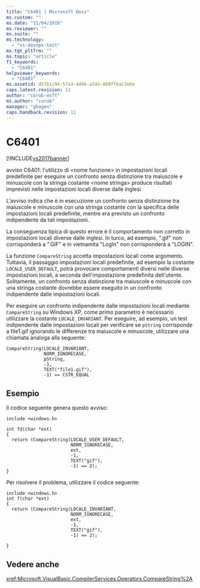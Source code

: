 ```yaml
---
title: "C6401 | Microsoft Docs"
ms.custom: ""
ms.date: "11/04/2016"
ms.reviewer: ""
ms.suite: ""
ms.technology: 
  - "vs-devops-test"
ms.tgt_pltfrm: ""
ms.topic: "article"
f1_keywords: 
  - "C6401"
helpviewer_keywords: 
  - "C6401"
ms.assetid: d57b1c94-57a3-4d4b-a7de-8b9ffbac3ebe
caps.latest.revision: 11
author: "corob-msft"
ms.author: "corob"
manager: "ghogen"
caps.handback.revision: 11
---
```

# C6401
[!INCLUDE[vs2017banner](../code-quality/includes/vs2017banner.md)]

avviso C6401: l'utilizzo di \<nome funzione\> in impostazioni locali predefinite per eseguire un confronto senza distinzione tra maiuscole e minuscole con la stringa costante \<nome stringa\>  produce risultati imprevisti nelle impostazioni locali diverse dalle inglesi  
  
 L'avviso indica che è in esecuzione un confronto senza distinzione tra maiuscole e minuscole con una stringa costante con la specifica delle impostazioni locali predefinite, mentre era previsto un confronto indipendente da tali impostazioni.  
  
 La conseguenza tipica di questo errore è il comportamento non corretto in impostazioni locali diverse dalle inglesi.  In turco, ad esempio, ".gif" non corrisponderà a ".GIF" e in vietnamita "LogIn" non corrisponderà a "LOGIN".  
  
 La funzione `CompareString` accetta impostazioni locali come argomento. Tuttavia, il passaggio impostazioni locali predefinite, ad esempio la costante `LOCALE_USER_DEFAULT`, potrà provocare comportamenti diversi nelle diverse impostazioni locali, a seconda dell'impostazione predefinita dell'utente.  Solitamente, un confronto senza distinzione tra maiuscole e minuscole con una stringa costante dovrebbe essere eseguito in un confronto indipendente dalle impostazioni locali.  
  
 Per eseguire un confronto indipendente dalle impostazioni locali mediante `CompareString` su Windows XP, come primo parametro è necessario utilizzare la costante `LOCALE_INVARIANT`. Per eseguire, ad esempio, un test indipendente dalle impostazioni locali per verificare se `pString` corrisponde a file1.gif ignorando le differenze tra maiuscole e minuscole, utilizzare una chiamata analoga alla seguente:  
  
```  
CompareString(LOCALE_INVARIANT,  
              NORM_IGNORECASE,  
              pString,  
              -1,  
              TEXT("file1.gif"),  
              -1) == CSTR_EQUAL   
```  
  
## Esempio  
 Il codice seguente genera questo avviso:  
  
```  
include <windows.h>  
  
int fd(char *ext)  
{  
  return (CompareString(LOCALE_USER_DEFAULT,  
                        NORM_IGNORECASE,  
                        ext,   
                        -1,   
                        TEXT("gif"),  
                        -1) == 2);  
}  
```  
  
 Per risolvere il problema, utilizzare il codice seguente:  
  
```  
include <windows.h>  
int f(char *ext)  
{  
  return (CompareString(LOCALE_INVARIANT,  
                        NORM_IGNORECASE,  
                        ext,   
                        -1,   
                        TEXT("gif"),  
                        -1) == 2);  
  
}  
```  
  
## Vedere anche  
 <xref:Microsoft.VisualBasic.CompilerServices.Operators.CompareString%2A>